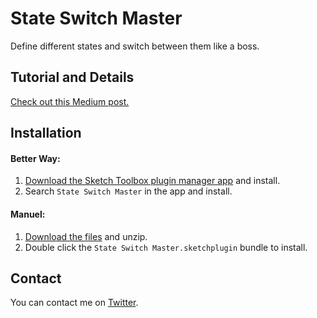 # State Switch Master

Define different states and switch between them like a boss.

## Tutorial and Details

[Check out this Medium post.](https://medium.com/design-prototype-develop/state-switch-master-sketch-plugin-baec61c1e943)

## Installation

#### Better Way:
1. [Download the Sketch Toolbox plugin manager app](http://sketchtoolbox.com) and install.
2. Search `State Switch Master` in the app and install.

#### Manuel:
1. [Download the files](https://github.com/einancunlu/Sketch-State-Switch-Master/archive/master.zip) and unzip.
2. Double click the `State Switch Master.sketchplugin` bundle to install.


## Contact

You can contact me on [Twitter](https://twitter.com/einancunlu).